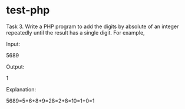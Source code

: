 # test-php
Task 3. Write a PHP program to add the digits by absolute of an integer repeatedly until the result has a single digit. For example,

Input:

5689

Output:

1

Explanation:

5689=5+6+8+9=28=2+8=10=1+0=1